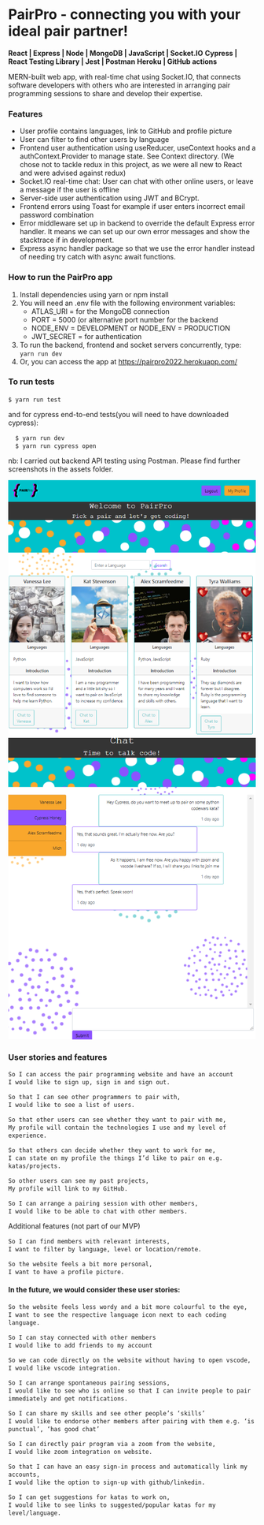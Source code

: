 # PairPro - connecting you with your ideal pair partner!

**React | Express | Node | MongoDB | JavaScript | Socket.IO**
**Cypress | React Testing Library | Jest | Postman**
**Heroku | GitHub actions**

MERN-built web app, with real-time chat using Socket.IO, that connects software developers with others who are interested in arranging pair programming sessions to share and develop their expertise.

### Features

- User profile contains languages, link to GitHub and profile picture
- User can filter to find other users by language
- Frontend user authentication using useReducer, useContext hooks and a authContext.Provider to manage state. See Context directory. (We chose not to tackle redux in this project, as we were all new to React and were advised against redux)
- Socket.IO real-time chat: User can chat with other online users, or leave a message if the user is offline
- Server-side user authentication using JWT and BCrypt.
- Frontend errors using Toast for example if user enters incorrect email password combination
- Error middleware set up in backend to override the default Express error handler. It means we can set up our own error messages and show the stacktrace if in development.
- Express async handler package so that we use the error handler instead of needing try catch with async await functions.

### How to run the PairPro app

1. Install dependencies using yarn or npm install
2. You will need an .env file with the following environment variables:
   - ATLAS_URI = <your URI> for the MongoDB connection
   - PORT = 5000 (or alternative port number for the backend
   - NODE_ENV = DEVELOPMENT or NODE_ENV = PRODUCTION
   - JWT_SECRET = <your JWT secret> for authentication
3. To run the backend, frontend and socket servers concurrently, type:
   `yarn run dev`
4. Or, you can access the app at https://pairpro2022.herokuapp.com/

### To run tests

`$ yarn run test`

and for cypress end-to-end tests(you will need to have downloaded cypress):

```
  $ yarn run dev
  $ yarn run cypress open
```

nb: I carried out backend API testing using Postman. Please find further screenshots in the assets folder.

![people-page](./assets/images/people-list-page.png)
![chat-page](./assets/images/chat-page.png)

### User stories and features

```
So I can access the pair programming website and have an account
I would like to sign up, sign in and sign out.
```

```
So that I can see other programmers to pair with,
I would like to see a list of users.
```

```
So that other users can see whether they want to pair with me,
My profile will contain the technologies I use and my level of experience.
```

```
So that others can decide whether they want to work for me,
I can state on my profile the things I’d like to pair on e.g. katas/projects.
```

```
So other users can see my past projects,
My profile will link to my GitHub.
```

```
So I can arrange a pairing session with other members,
I would like to be able to chat with other members.
```

Additional features (not part of our MVP)

```
So I can find members with relevant interests,
I want to filter by language, level or location/remote.
```

```
So the website feels a bit more personal,
I want to have a profile picture.
```

#### In the future, we would consider these user stories:

```
So the website feels less wordy and a bit more colourful to the eye,
I want to see the respective language icon next to each coding language.
```

```
So I can stay connected with other members
I would like to add friends to my account
```

```
So we can code directly on the website without having to open vscode,
I would like vscode integration.
```
```
So I can arrange spontaneous pairing sessions,
I would like to see who is online so that I can invite people to pair immediately and get notifications.

```

```
So I can share my skills and see other people’s ‘skills’
I would like to endorse other members after pairing with them e.g. ‘is punctual’, ‘has good chat’

```

```
So I can directly pair program via a zoom from the website,
I would like zoom integration on website.

```

```
So that I can have an easy sign-in process and automatically link my accounts,
I would like the option to sign-up with github/linkedin.

```

```
So I can get suggestions for katas to work on,
I would like to see links to suggested/popular katas for my level/language.

```


